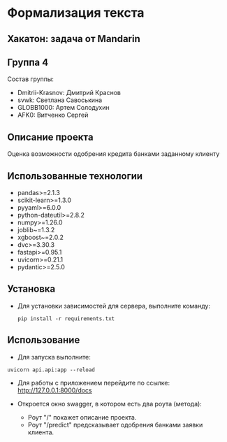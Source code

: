 # Формализация текста

## Хакатон: задача от Mandarin 

## Группа 4

Состав группы:

- Dmitrii-Krasnov: Дмитрий Краснов
- svwk: Светлана Савоськина
- GLOBB1000: Артем Солодухин
- AFK0: Витченко Сергей

## Описание проекта

Оценка возможности одобрения кредита банками заданному клиенту

## Использованные технологии

- pandas>=2.1.3
- scikit-learn>=1.3.0
- pyyaml>=6.0.0
- python-dateutil>=2.8.2
- numpy>=1.26.0
- joblib~=1.3.2
- xgboost~=2.0.2
- dvc>=3.30.3
- fastapi>=0.95.1
- uvicorn>=0.21.1
- pydantic>=2.5.0

## Установка

- Для установки зависимостей для сервера, выполните команду:

  `pip install -r requirements.txt`

## Использование

- Для запуска выполните:

`uvicorn api.api:app --reload`

- Для работы с приложением перейдите по ссылке:
  http://127.0.0.1:8000/docs

- Откроется окно swagger, в котором есть два роута (метода):
    - Роут "/" покажет описание проекта.
    - Роут "/predict" предсказывает одобрения банками заявки клиента.